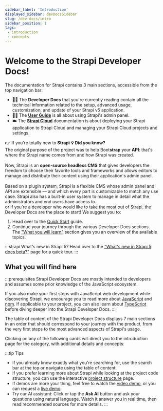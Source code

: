 ```yaml
---
sidebar_label: 'Introduction'
displayed_sidebar: devDocsSidebar
slug: /dev-docs/intro
sidebar_position: 1
tags:
 - introduction
 - concepts
---
```


# Welcome to the Strapi Developer Docs!

<SubtleCallout title="Developer Docs, User Guide, and Strapi Cloud documentation" emoji="📍">

The documentation for Strapi contains 3 main sections, accessible from the top navigation bar:

- 🧑‍💻 The **Developer Docs** that you're currently reading contain all the technical information related to the setup, advanced usage, customization, and update of your Strapi v5 application.
- 🧑‍🏫 The **[User Guide](/user-docs/intro)** is all about using Strapi's admin panel.
- ☁️ The **[Strapi Cloud](/cloud/intro)** documentation is about deploying your Strapi application to Strapi Cloud and managing your Strapi Cloud projects and settings.

</SubtleCallout>

👉 If you're totally new to **Strapi** <Annotation>**💡 Did you know?**<br />The original purpose of the project was to help Boot**strap** your **API**: that's where the Strapi name comes from and how Strapi was created.<br /><br />Now, Strapi is an **open-source headless CMS** that gives developers the freedom to choose their favorite tools and frameworks and allows editors to manage and distribute their content using their application's admin panel.<br /><br />Based on a plugin system, Strapi is a flexible CMS whose admin panel and API are extensible — and which every part is customizable to match any use case. Strapi also has a built-in user system to manage in detail what the administrators and end users have access to.<br /></Annotation> or if you're a developer who would like to take the most out of Strapi, the Developer Docs are the place to start! We suggest you to:

1. Head over to the [Quick Start](/dev-docs/quick-start) guide.
2. Continue your journey through the various Developer Docs sections. The ["What you will learn"](#what-you-will-find-here) section gives you an overview of the available topics.

:::strapi What's new in Strapi 5?
Head over to the ["What's new in Strapi 5 docs beta?"](/dev-docs/whats-new) page for a quick tour.
:::

## What you will find here

:::prerequisites
Strapi Developer Docs are mostly intended to developers and assumes some prior knowledge of the JavaScript ecosystem.

If you also make your first steps with JavaScript web development while discovering Strapi, we encourage you to read more about [JavaScript](https://developer.mozilla.org/en-US/docs/Learn/Getting_started_with_the_web/JavaScript_basics) and [npm](https://docs.npmjs.com/about-npm). If applicable to your project, you can also learn about [TypeScript](https://www.typescriptlang.org/docs/handbook/typescript-in-5-minutes.html) before diving deeper into the Strapi Developer Docs.
:::

The table of content of the Strapi Developer Docs displays 7 main sections in an order that should correspond to your journey with the product, from the very first steps to the most advanced aspects of Strapi's usage.

Clicking on any of the following cards will direct you to the introduction page for the category, with additional details and concepts:

<CustomDocCardsWrapper>

<CustomDocCard emoji="🚀" title="Getting Started" description="The section you're reading right now. Read recommended information for Strapi beginners." link="#" />

<CustomDocCard emoji="⚙️" title="Setup & Deployment" description="Install, configure, and deploy Strapi." link="/dev-docs/setup-deployment" />

<CustomDocCard emoji="📦" title="APIs" description="Query your content with REST, GraphQL, and Strapi's lower-level APIs." link="/dev-docs/api/content-api" />

<CustomDocCard emoji="🔧" title="Advanced features" description="Use built-in Strapi features for advanced use cases." link="/dev-docs/advanced-features" />

<CustomDocCard emoji="🛠" title="Customization" description="Customize the Strapi server and admin panel." link="/dev-docs/customization" />

<CustomDocCard emoji="🔌" title="Plugins" description="Use Strapi built-in plugins or develop your own plugins." link="/dev-docs/plugins" />

<CustomDocCard emoji="♻️" title="Update & Migration" description="Update your application or migrate from previous Strapi versions." link="/dev-docs/update-migration" />

</CustomDocCardsWrapper>

:::tip Tips
- If you already know exactly what you're searching for, use the search bar at the top or navigate using the table of content.
- If you prefer learning more about Strapi while looking at the project code structure, you can use the interactive [project structure](/dev-docs/project-structure) page.
- If demos are more your thing, feel free to watch the [video demo](https://youtu.be/zd0_S_FPzKg), or you can request a [live demo](https://strapi.io/demo).
- Try our AI assistant: Click or tap the **Ask AI** button and ask your questions using natural language. Watch it answer you in real time, then read recommended sources for more details.
:::
